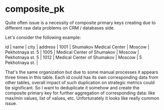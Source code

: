# composite_pk
Quite often issue is a necessity of composite primary keys creating due to different raw data problems on CRM / databases side.

Let's consider the following example: 

id   |   name                     | city    |  address          |
1001 | Shumakov Medical Center    | Moscow  | Pekhotnaya st. 5  |
1005 | Medical Center of Shumakov | Moscow  | Pekhotnaya st. 5  |
1012 | Medical Center of Shumakov | Moscow  | 5 Pekhotnaya st.  |

That's the same organization but due to some manual processes it appears three times in this table. Each id could has its own corresponding data from other tables, overall impact of such duplication on strategic metrics could be significant. So I want to deduplicate it somehow and create the composite primary key for further aggregation of corresponding data: like max/min values, list of values, etc.
Unfortunately it looks like really common issue.
